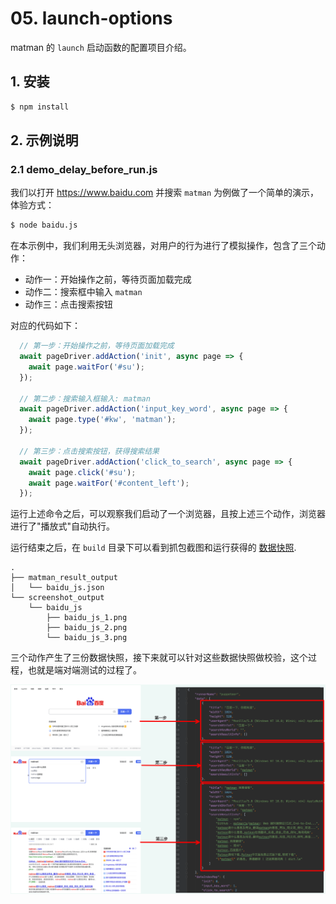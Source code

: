 # 05. launch-options

matman 的 `launch` 启动函数的配置项目介绍。

## 1. 安装

```bash
$ npm install
```

## 2. 示例说明

### 2.1 demo_delay_before_run.js

我们以打开 https://www.baidu.com 并搜索 `matman` 为例做了一个简单的演示，体验方式：

```bash
$ node baidu.js
```

在本示例中，我们利用无头浏览器，对用户的行为进行了模拟操作，包含了三个动作：

- 动作一：开始操作之前，等待页面加载完成
- 动作二：搜索框中输入 `matman`
- 动作三：点击搜索按钮

对应的代码如下：

```js
  // 第一步：开始操作之前，等待页面加载完成
  await pageDriver.addAction('init', async page => {
    await page.waitFor('#su');
  });

  // 第二步：搜索输入框输入: matman
  await pageDriver.addAction('input_key_word', async page => {
    await page.type('#kw', 'matman');
  });

  // 第三步：点击搜索按钮，获得搜索结果
  await pageDriver.addAction('click_to_search', async page => {
    await page.click('#su');
    await page.waitFor('#content_left');
  });
```

运行上述命令之后，可以观察我们启动了一个浏览器，且按上述三个动作，浏览器进行了"播放式"自动执行。

运行结束之后，在 `build` 目录下可以看到抓包截图和运行获得的 [数据快照](https://matmanjs.github.io/matman/wiki/basic-concepts/data-snapshot.html).

```text
.
├── matman_result_output
│   └── baidu_js.json
└── screenshot_output
    └── baidu_js
        ├── baidu_js_1.png
        ├── baidu_js_2.png
        └── baidu_js_3.png
```

三个动作产生了三份数据快照，接下来就可以针对这些数据快照做校验，这个过程，也就是端对端测试的过程了。

![](../../.asset/img/baidu-search.png)